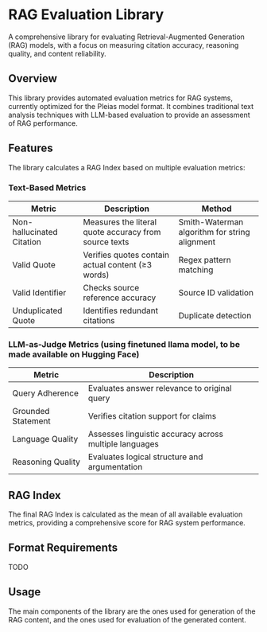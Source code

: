 # RAG Evaluation Library

A comprehensive library for evaluating Retrieval-Augmented Generation (RAG) models, with a focus on measuring citation accuracy, reasoning quality, and content reliability.

## Overview

This library provides automated evaluation metrics for RAG systems, currently optimized for the Pleias model format. It combines traditional text analysis techniques with LLM-based evaluation to provide an assessment of RAG performance.

## Features

The library calculates a RAG Index based on multiple evaluation metrics:

### Text-Based Metrics

| Metric | Description | Method |
|--------|-------------|---------|
| Non-hallucinated Citation | Measures the literal quote accuracy from source texts | Smith-Waterman algorithm for string alignment |
| Valid Quote | Verifies quotes contain actual content (≥3 words) | Regex pattern matching |
| Valid Identifier | Checks source reference accuracy | Source ID validation |
| Unduplicated Quote | Identifies redundant citations | Duplicate detection |

### LLM-as-Judge Metrics (using finetuned llama model, to be made available on Hugging Face)

| Metric | Description |
|--------|-------------|
| Query Adherence | Evaluates answer relevance to original query |
| Grounded Statement | Verifies citation support for claims |
| Language Quality | Assesses linguistic accuracy across multiple languages |
| Reasoning Quality | Evaluates logical structure and argumentation |

## RAG Index

The final RAG Index is calculated as the mean of all available evaluation metrics, providing a comprehensive score for RAG system performance.


## Format Requirements

TODO

## Usage

The main components of the library are the ones used for generation of the RAG content, and the ones used for evaluation of the generated content. 

